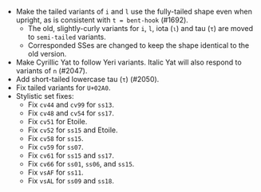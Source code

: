 * Make the tailed variants of `i` and `l` use the fully-tailed shape even when upright, as is consistent with `t = bent-hook` (#1692).
  - The old, slightly-curly variants for `i`, `l`, iota (`ι`) and tau (`τ`) are moved to `semi-tailed` variants.
  - Corresponded SSes are changed to keep the shape identical to the old version.
* Make Cyrillic Yat to follow Yeri variants. Italic Yat will also respond to variants of `n` (#2047).
* Add short-tailed lowercase tau (`τ`) (#2050).
* Fix tailed variants for `U+02A0`.
* Stylistic set fixes:
  * Fix `cv44` and `cv99` for `ss13`.
  * Fix `cv48` and `cv54` for `ss17`.
  * Fix `cv51` for Etoile.
  * Fix `cv52` for `ss15` and Etoile.
  * Fix `cv58` for `ss15`.
  * Fix `cv59` for `ss07`.
  * Fix `cv61` for `ss15` and `ss17`.
  * Fix `cv66` for `ss01`, `ss06`, and `ss15`.
  * Fix `vsAF` for `ss11`.
  * Fix `vsAL` for `ss09` and `ss18`.
